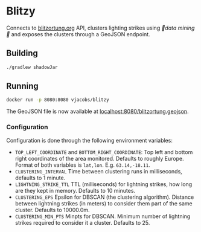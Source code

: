 # Blitzy

Connects to [blitzortung.org](http://blitzortung.org) API, clusters lighting strikes using *🌈data mining🌈* and exposes the clusters through a GeoJSON endpoint.

## Building

```bash
./gradlew shadowJar
```

## Running

```bash
docker run -p 8080:8080 vjacobs/blitzy
```

The GeoJSON file is now available at [localhost:8080/blitzortung.geojson](http://localhost:8080/blitzortung.geojson).

### Configuration

Configuration is done through the following environment variables:

* `TOP_LEFT_COORDINATE` and `BOTTOM_RIGHT_COORDINATE`: Top left and bottom right coordinates of the area monitored. Defaults to roughly Europe. Format of both variables is `lat,lon`. E.g. `63.14,-18.11`.
* `CLUSTERING_INTERVAL` Time between clustering runs in milliseconds, defaults to 1 minute.
* `LIGHTNING_STRIKE_TTL` TTL (milliseconds) for lightning strikes, how long are they kept in memory. Defaults to 10 minutes.
* `CLUSTERING_EPS` Epsilon for DBSCAN (the clustering algorithm). Distance between lightning strikes (in meters) to consider them part of the same cluster. Defaults to 10000.0m.
* `CLUSTERING_MIN_PTS` Minpts for DBSCAN. Minimum number of lightning strikes required to consider it a cluster. Defaults to 25.

